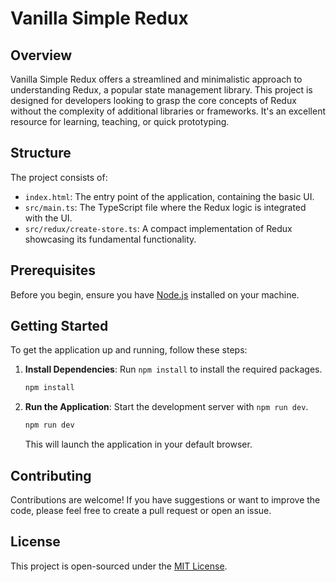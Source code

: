 # Vanilla Simple Redux

## Overview

Vanilla Simple Redux offers a streamlined and minimalistic approach to understanding Redux, a popular state management library. This project is designed for developers looking to grasp the core concepts of Redux without the complexity of additional libraries or frameworks. It's an excellent resource for learning, teaching, or quick prototyping.

## Structure

The project consists of:

- `index.html`: The entry point of the application, containing the basic UI.
- `src/main.ts`: The TypeScript file where the Redux logic is integrated with the UI.
- `src/redux/create-store.ts`: A compact implementation of Redux showcasing its fundamental functionality.

## Prerequisites

Before you begin, ensure you have [Node.js](https://nodejs.org/) installed on your machine.

## Getting Started

To get the application up and running, follow these steps:

1. **Install Dependencies**: Run `npm install` to install the required packages.

   ```sh
   npm install
   ```

2. **Run the Application**: Start the development server with `npm run dev`.

   ```sh
   npm run dev
   ```

   This will launch the application in your default browser.

## Contributing

Contributions are welcome! If you have suggestions or want to improve the code, please feel free to create a pull request or open an issue.

## License

This project is open-sourced under the [MIT License](LICENSE).
